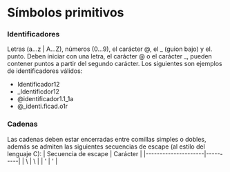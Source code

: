 # Símbolos primitivos
### Identificadores
Letras (a...z | A...Z), números (0...9), el carácter @, el _ (guion bajo) y el. punto.
Deben iniciar con una letra, el carácter @ o el carácter _, pueden contener puntos a partir del segundo carácter.
Los siguientes son ejemplos de identificadores válidos:

- Identificador12
- _Identificdor12
- @identificador1.1_1a
- @_identi.ficad.o1r
### Cadenas
Las cadenas deben estar encerradas entre comillas simples o dobles, además se admiten las siguientes secuencias de escape (al estilo del lenguaje C):
| Secuencia de escape | Carácter |
|---------------------|----------|
| \\ | \ |
| \' | ' |
